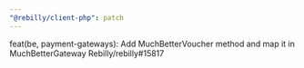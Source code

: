 ```yaml
---
"@rebilly/client-php": patch
---
```


feat(be, payment-gateways): Add MuchBetterVoucher method and map it in MuchBetterGateway Rebilly/rebilly#15817
